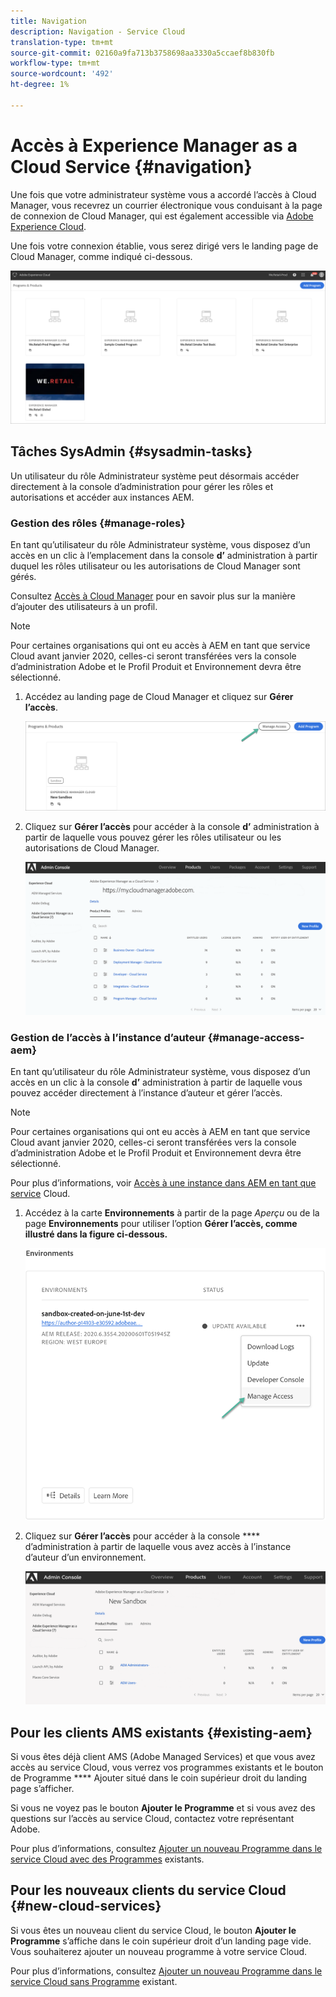 ```yaml
---
title: Navigation
description: Navigation - Service Cloud
translation-type: tm+mt
source-git-commit: 02160a9fa713b3758698aa3330a5ccaef8b830fb
workflow-type: tm+mt
source-wordcount: '492'
ht-degree: 1%

---
```



# Accès à Experience Manager as a Cloud Service {#navigation}

Une fois que votre administrateur système vous a accordé l’accès à Cloud Manager, vous recevrez un courrier électronique vous conduisant à la page de connexion de Cloud Manager, qui est également accessible via [Adobe Experience Cloud](https://my.cloudmanager.adobe.com/).

Une fois votre connexion établie, vous serez dirigé vers le landing page de Cloud Manager, comme indiqué ci-dessous.

![](assets/first_timelogin1.png)

## Tâches SysAdmin {#sysadmin-tasks}

Un utilisateur du rôle Administrateur système peut désormais accéder directement à la console d’administration pour gérer les rôles et autorisations et accéder aux instances AEM.

### Gestion des rôles {#manage-roles}

En tant qu’utilisateur du rôle Administrateur système, vous disposez d’un accès en un clic à l’emplacement dans la console **d’** administration à partir duquel les rôles utilisateur ou les autorisations de Cloud Manager sont gérés.

Consultez [Accès à Cloud Manager](https://docs.adobe.com/content/help/en/experience-manager-cloud-service/security/ims-support.html#accessing-cloud-manager) pour en savoir plus sur la manière d’ajouter des utilisateurs à un profil.

>[!NOTE]
>Pour certaines organisations qui ont eu accès à AEM en tant que service Cloud avant janvier 2020, celles-ci seront transférées vers la console d’administration Adobe et le Profil Produit et Environnement devra être sélectionné.

1. Accédez au landing page de Cloud Manager et cliquez sur **Gérer l’accès**.

   ![](assets/sys-admin1.png)

1. Cliquez sur **Gérer l’accès** pour accéder à la console **d’** administration à partir de laquelle vous pouvez gérer les rôles utilisateur ou les autorisations de Cloud Manager.

   ![](assets/sys-admin2.png)

### Gestion de l’accès à l’instance d’auteur {#manage-access-aem}

En tant qu’utilisateur du rôle Administrateur système, vous disposez d’un accès en un clic à la console **d’** administration à partir de laquelle vous pouvez accéder directement à l’instance d’auteur et gérer l’accès.

>[!NOTE]
>Pour certaines organisations qui ont eu accès à AEM en tant que service Cloud avant janvier 2020, celles-ci seront transférées vers la console d’administration Adobe et le Profil Produit et Environnement devra être sélectionné.

Pour plus d’informations, voir [Accès à une instance dans AEM en tant que service](https://docs.adobe.com/content/help/en/experience-manager-cloud-service/security/ims-support.html#accessing-instance-cloud-service) Cloud.

1. Accédez à la carte **Environnements** à partir de la page *Aperçu* ou de la page **Environnements** pour utiliser l’option **Gérer l’accès, comme illustré dans la figure ci-dessous.**

   ![](assets/manage-access1.png)

1. Cliquez sur **Gérer l’accès** pour accéder à la console **** d’administration à partir de laquelle vous avez accès à l’instance d’auteur d’un environnement.

   ![](assets/sys-admin3.png)


## Pour les clients AMS existants {#existing-aem}

Si vous êtes déjà client AMS (Adobe Managed Services) et que vous avez accès au service Cloud, vous verrez vos programmes existants et le bouton de Programme **** Ajouter situé dans le coin supérieur droit du landing page s’afficher.

Si vous ne voyez pas le bouton **Ajouter le Programme** et si vous avez des questions sur l’accès au service Cloud, contactez votre représentant Adobe.

Pour plus d’informations, consultez [Ajouter un nouveau Programme dans le service Cloud avec des Programmes](/help/onboarding/getting-access-to-aem-in-cloud/first-time-login.md#existing-program) existants.

## Pour les nouveaux clients du service Cloud {#new-cloud-services}

Si vous êtes un nouveau client du service Cloud, le bouton **Ajouter le Programme** s’affiche dans le coin supérieur droit d’un landing page vide. Vous souhaiterez ajouter un nouveau programme à votre service Cloud.

Pour plus d’informations, consultez [Ajouter un nouveau Programme dans le service Cloud sans Programme](/help/onboarding/getting-access-to-aem-in-cloud/first-time-login.md#no-program) existant.

